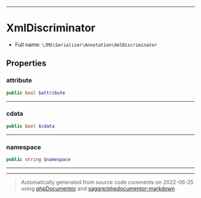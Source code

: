 ***

# XmlDiscriminator





* Full name: `\JMS\Serializer\Annotation\XmlDiscriminator`



## Properties


### attribute



```php
public bool $attribute
```






***

### cdata



```php
public bool $cdata
```






***

### namespace



```php
public string $namespace
```






***



***
> Automatically generated from source code comments on 2022-06-25 using [phpDocumentor](http://www.phpdoc.org/) and [saggre/phpdocumentor-markdown](https://github.com/Saggre/phpDocumentor-markdown)

